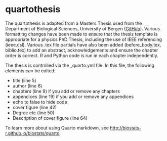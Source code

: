 # quartothesis

<!-- badges: start -->

<!-- badges: end -->

The quartothesis is adapted from a Masters Thesis used from the Department of Biological Sciences, University of Bergen ([GitHub](https://biostats-r.github.io/biostats/github/index.html)). Various formatting changes have been made to ensure that the thesis template is appropriate for a physics PhD Thesis, including the use of IEEE referencing (ieee.csl). Various .tex file partials have also been added (before_body.tex, biblio.tex) to add an abstract, acknowledgements and ensure the chapter order is correct. R and Python code is run in each chapter independently. 

The thesis is controlled via the \_quarto.yml file. In this file, the following elements can be edited:

-   title (line 5)
-   author (line 6)
-   chapters (line 9) if you add or remove any chapters
-   appendices (line 19) if you add or remove any appendices
-   echo to false to hide code
-   cover figure (line 42)
-   Degree etc (line 50)
-   Description of cover figure (line 64)

To learn more about using Quarto markdown, see <http://biostats-r.github.io/biostats/quarto>
